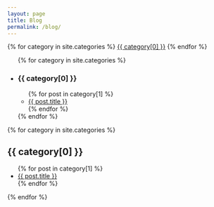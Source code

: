 ```yaml
---
layout: page
title: Blog
permalink: /blog/
---
```


<!-- Navigation Buttons -->
<div>
  {% for category in site.categories %}
    <a href="#{{ category[0] }}">{{ category[0] }}</a>
  {% endfor %}
</div>

<!-- Blog Categories and Posts -->
<ul>
  {% for category in site.categories %}
    <li>
      <h3 id="{{ category[0] }}">{{ category[0] }}</h3>
      <ul>
        {% for post in category[1] %}
          <li><a href="{{ post.url }}">{{ post.title }}</a></li>
        {% endfor %}
      </ul>
    </li>
  {% endfor %}
</ul>

<!-- Add Anchor Tags for Each Category Section: -->
{% for category in site.categories %}
  <div id="{{ category[0] }}">
    <h2>{{ category[0] }}</h2>
    <ul>
      {% for post in category[1] %}
        <li><a href="{{ post.url }}">{{ post.title }}</a></li>
      {% endfor %}
    </ul>
  </div>
{% endfor %}
